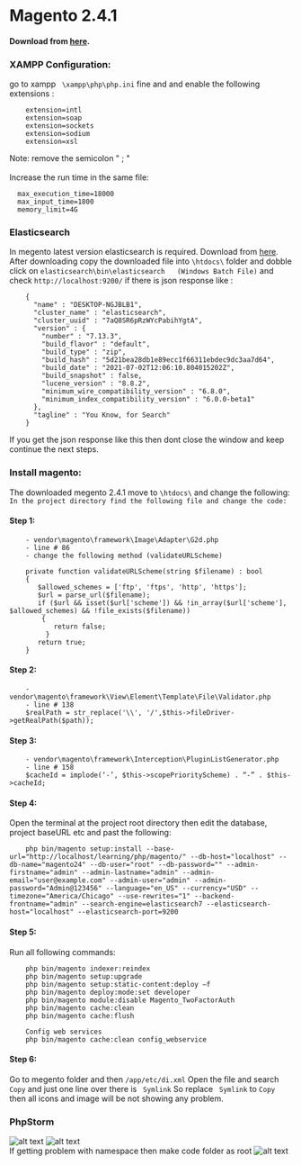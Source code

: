 # Magento 2.4.1
#### Download from [here](https://magento.com/tech-resources/download).

### XAMPP Configuration:
go to xampp ``` \xampp\php\php.ini``` fine and and enable the following extensions :
```
    extension=intl
    extension=soap
    extension=sockets
    extension=sodium
    extension=xsl
```
Note: remove the semicolon " ; "
<br />
<br />
Increase the run time in the same file:
```
  max_execution_time=18000
  max_input_time=1800
  memory_limit=4G  
```
### Elasticsearch
In megento latest version elasticsearch is required. Download 
from [here](https://www.elastic.co/downloads/elasticsearch).
<br />
After downloading copy the downloaded file into ``` \htdocs\ ``` folder and dobble click on
```elasticsearch\bin\elasticsearch   (Windows Batch File)``` and check ```http://localhost:9200/``` 
if there is json response like : 
```
    {
      "name" : "DESKTOP-NGJBLB1",
      "cluster_name" : "elasticsearch",
      "cluster_uuid" : "7aQ8SR6pRzWYcPabihYgtA",
      "version" : {
        "number" : "7.13.3",
        "build_flavor" : "default",
        "build_type" : "zip",
        "build_hash" : "5d21bea28db1e89ecc1f66311ebdec9dc3aa7d64",
        "build_date" : "2021-07-02T12:06:10.804015202Z",
        "build_snapshot" : false,
        "lucene_version" : "8.8.2",
        "minimum_wire_compatibility_version" : "6.8.0",
        "minimum_index_compatibility_version" : "6.0.0-beta1"
      },
      "tagline" : "You Know, for Search"
    }
```
If you get the json response like this then dont close the window and keep continue the next steps.


### Install magento:
The downloaded megento 2.4.1 move to ``` \htdocs\ ``` and change the following:
<br />
```In the project directory find the following file and change the code:```
#### Step 1: 
```
    - vendor\magento\framework\Image\Adapter\G2d.php 
    - line # 86
    - change the following method (validateURLScheme) 
    
    private function validateURLScheme(string $filename) : bool
    {
       $allowed_schemes = ['ftp', 'ftps', 'http', 'https'];
       $url = parse_url($filename);
       if ($url && isset($url['scheme']) && !in_array($url['scheme'], $allowed_schemes) && !file_exists($filename)) 
        {
           return false;
         }
       return true;
    }
```

#### Step 2: 
```
    - vendor\magento\framework\View\Element\Template\File\Validator.php
    - line # 138
    $realPath = str_replace('\\', '/',$this->fileDriver->getRealPath($path));
```

#### Step 3: 
```
    - vendor\magento\framework\Interception\PluginListGenerator.php
    - line # 158
    $cacheId = implode(‘-’, $this->scopePriorityScheme) . “-” . $this->cacheId;
```

#### Step 4:
Open the terminal at the project root directory then edit the database, project baseURL etc and past the following: 
```
    php bin/magento setup:install --base-url="http://localhost/learning/php/magento/" --db-host="localhost" --db-name="magento24" --db-user="root" --db-password="" --admin-firstname="admin" --admin-lastname="admin" --admin-email="user@example.com" --admin-user="admin" --admin-password="Admin@123456" --language="en_US" --currency="USD" --timezone="America/Chicago" --use-rewrites="1" --backend-frontname="admin" --search-engine=elasticsearch7 --elasticsearch-host="localhost" --elasticsearch-port=9200 
```
#### Step 5:
Run all following commands:
```
    php bin/magento indexer:reindex
    php bin/magento setup:upgrade
    php bin/magento setup:static-content:deploy –f  
    php bin/magento deploy:mode:set developer 
    php bin/magento module:disable Magento_TwoFactorAuth
    php bin/magento cache:clean 
    php bin/magento cache:flush
    
    Config web services
    php bin/magento cache:clean config_webservice

```

#### Step 6:
Go to megento folder and then 
``` /app/etc/di.xml ```
Open the file and search ``` Copy ``` and just one line over there is
``` Symlink``` So replace ``` Symlink``` to  ``` Copy ```  then
all icons and image will be not showing any problem.

### PhpStorm

![alt text](phpStormMagentoPlagin.png)
![alt text](phpStormMagentoPlagin%202.png)
<br />
If getting problem with namespace then make code folder as root 
![alt text](phpStormNamespace.png)



